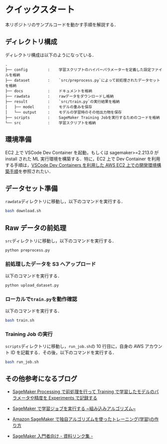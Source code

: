 # クイックスタート

本リポジトリのサンプルコードを動かす手順を解説する．

## ディレクトリ構成

ディレクトリ構成は以下のようになっている．

```
.
├── config         :    学習スクリプトのハイパーパラメーターを定義した設定ファイルを格納
├── dataset        :    `src/preprocess.py`によって前処理されたデータセットを格納
├── docs           :    ドキュメントを格納
├── rawdata        :    rawデータをダウンロードし格納
├── result         :    `src/train.py`の実行結果を格納
│   ├── model      :    モデルの重みを保存
│   └── output     :    モデルの学習時のその他出力物を保存
├── scripts        :    SageMaker Training Jobを実行するためのコードを格納
└── src            :    学習スクリプトを格納
```

## 環境準備

EC2 上で VSCode Dev Container を起動，もしくは sagemaker>=2.213.0 が install された ML 実行環境を構築する．特に，EC2 上で Dev Container を利用する手順は，[VSCode Dev Containers を利用した AWS EC2 上での開発環境構築手順](https://github.com/Renya-Kujirada/aws-ec2-devkit-vscode)を参照されたい．

## データセット準備

`rawdata`ディレクトリに移動し，以下のコマンドを実行する．

```sh
bash download.sh
```

## Raw データの前処理

`src`ディレクトリに移動し，以下のコマンドを実行する．

```sh
python preprocess.py
```

### 前処理したデータを S3 へアップロード

以下のコマンドを実行する．

```sh
python upload_dataset.py
```

### ローカルで`train.py`を動作確認

以下のコマンドを実行する．

```sh
bash train.sh
```

### Training Job の実行

`scripts`ディレクトリに移動し，`run_job.sh`の 10 行目に，自身の AWS アカウント ID を記載する．その後，以下のコマンドを実行する．

```sh
bash run_job.sh
```

## その他参考になるブログ

- [SageMaker Processing で前処理を行って Training で学習したモデルのパラメータや精度を Experiments で記録する](https://www.sambaiz.net/article/442/)

- [SageMaker で学習ジョブを実行する ~組み込みアルゴリズム~](https://nsakki55.hatenablog.com/entry/2022/05/30/235551)
- [Amazon SageMaker で独自アルゴリズムを使ったトレーニング(学習)の作り方](https://qiita.com/shirakiya/items/b43c190958331c9825d3)
- [SageMaker 入門者向け - 資料リンク集 -](https://qiita.com/Roe/items/fecb88176f1d29e99e0b)
